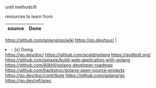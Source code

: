 until methods/8


resources to learn from:

source | Done 
--- | ---
https://github.com/golang/go/wiki
https://go.dev/tour/ | <li>- [x] Doing</li>
https://go.dev/doc/ 
https://github.com/aceld/golang
https://godbolt.org/
https://github.com/astaxie/build-web-application-with-golang
https://github.com/Alikhll/golang-developer-roadmap
https://github.com/hackstoic/golang-open-source-projects
https://go.dev/doc/contribute
https://github.com/golang/go
https://go.dev/ref/spec
